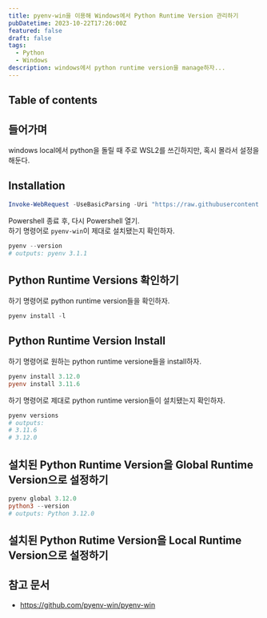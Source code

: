 ```yaml
---
title: pyenv-win을 이용해 Windows에서 Python Runtime Version 관리하기
pubDatetime: 2023-10-22T17:26:00Z
featured: false
draft: false
tags:
  - Python
  - Windows
description: windows에서 python runtime version을 manage하자...
---
```


## Table of contents

## 들어가며

windows local에서 python을 돌릴 때 주로 WSL2를 쓰긴하지만, 혹시 몰라서 설정을 해둔다.

## Installation

```powershell
Invoke-WebRequest -UseBasicParsing -Uri "https://raw.githubusercontent.com/pyenv-win/pyenv-win/master/pyenv-win/install-pyenv-win.ps1" -OutFile "./install-pyenv-win.ps1"; &"./install-pyenv-win.ps1"
```

Powershell 종료 후, 다시 Powershell 열기.  
하기 명령어로 `pyenv-win`이 제대로 설치됐는지 확인하자.

```powershell
pyenv --version
# outputs: pyenv 3.1.1
```

## Python Runtime Versions 확인하기

하기 명령어로 python runtime version들을 확인하자.

```powershell
pyenv install -l
```

## Python Runtime Version Install

하기 명령어로 원하는 python runtime versione들을 install하자.

```powershell
pyenv install 3.12.0
pyenv install 3.11.6
```

하기 명령어로 제대로 python runtime version들이 설치됐는지 확인하자.

```powershell
pyenv versions
# outputs:
# 3.11.6
# 3.12.0
```

## 설치된 Python Runtime Version을 Global Runtime Version으로 설정하기

```powershell
pyenv global 3.12.0
python3 --version
# outputs: Python 3.12.0
```

## 설치된 Python Rutime Version을 Local Runtime Version으로 설정하기

## 참고 문서

- <https://github.com/pyenv-win/pyenv-win>
